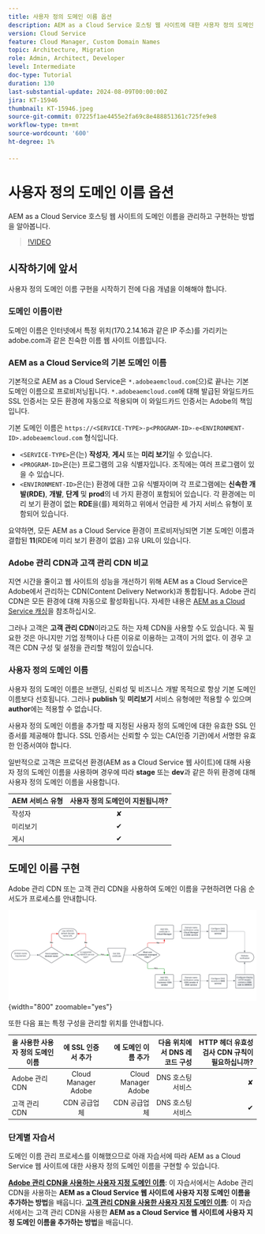 ```yaml
---
title: 사용자 정의 도메인 이름 옵션
description: AEM as a Cloud Service 호스팅 웹 사이트에 대한 사용자 정의 도메인 이름을 관리하고 구현하는 방법을 알아봅니다.
version: Cloud Service
feature: Cloud Manager, Custom Domain Names
topic: Architecture, Migration
role: Admin, Architect, Developer
level: Intermediate
doc-type: Tutorial
duration: 130
last-substantial-update: 2024-08-09T00:00:00Z
jira: KT-15946
thumbnail: KT-15946.jpeg
source-git-commit: 07225f1ae4455e2fa69c8e488851361c725fe9e8
workflow-type: tm+mt
source-wordcount: '600'
ht-degree: 1%

---
```


# 사용자 정의 도메인 이름 옵션

AEM as a Cloud Service 호스팅 웹 사이트의 도메인 이름을 관리하고 구현하는 방법을 알아봅니다.

>[!VIDEO](https://video.tv.adobe.com/v/3432632?quality=12&learn=on)

## 시작하기에 앞서

사용자 정의 도메인 이름 구현을 시작하기 전에 다음 개념을 이해해야 합니다.

### 도메인 이름이란

도메인 이름은 인터넷에서 특정 위치(170.2.14.16과 같은 IP 주소)를 가리키는 adobe.com과 같은 친숙한 이름 웹 사이트 이름입니다.

### AEM as a Cloud Service의 기본 도메인 이름

기본적으로 AEM as a Cloud Service은 `*.adobeaemcloud.com`(으)로 끝나는 기본 도메인 이름으로 프로비저닝됩니다. `*.adobeaemcloud.com`에 대해 발급된 와일드카드 SSL 인증서는 모든 환경에 자동으로 적용되며 이 와일드카드 인증서는 Adobe의 책임입니다.

기본 도메인 이름은 `https://<SERVICE-TYPE>-p<PROGRAM-ID>-e<ENVIRONMENT-ID>.adobeaemcloud.com` 형식입니다.

- `<SERVICE-TYPE>`은(는) **작성자**, **게시** 또는 **미리 보기**&#x200B;일 수 있습니다.
- `<PROGRAM-ID>`은(는) 프로그램의 고유 식별자입니다. 조직에는 여러 프로그램이 있을 수 있습니다.
- `<ENVIRONMENT-ID>`은(는) 환경에 대한 고유 식별자이며 각 프로그램에는 **신속한 개발(RDE)**, **개발**, **단계** 및 **prod**&#x200B;의 네 가지 환경이 포함되어 있습니다. 각 환경에는 미리 보기 환경이 없는 **RDE**&#x200B;을(를) 제외하고 위에서 언급한 세 가지 서비스 유형이 포함되어 있습니다.

요약하면, 모든 AEM as a Cloud Service 환경이 프로비저닝되면 기본 도메인 이름과 결합된 **11**(RDE에 미리 보기 환경이 없음) 고유 URL이 있습니다.

### Adobe 관리 CDN과 고객 관리 CDN 비교

지연 시간을 줄이고 웹 사이트의 성능을 개선하기 위해 AEM as a Cloud Service은 Adobe에서 관리하는 CDN(Content Delivery Network)과 통합됩니다. Adobe 관리 CDN은 모든 환경에 대해 자동으로 활성화됩니다. 자세한 내용은 [AEM as a Cloud Service 캐싱](../caching/overview.md)을 참조하십시오.

그러나 고객은 **고객 관리 CDN**&#x200B;이라고도 하는 자체 CDN을 사용할 수도 있습니다. 꼭 필요한 것은 아니지만 기업 정책이나 다른 이유로 이용하는 고객이 거의 없다. 이 경우 고객은 CDN 구성 및 설정을 관리할 책임이 있습니다.

### 사용자 정의 도메인 이름

사용자 정의 도메인 이름은 브랜딩, 신뢰성 및 비즈니스 개발 목적으로 항상 기본 도메인 이름보다 선호됩니다. 그러나 **publish** 및 **미리보기** 서비스 유형에만 적용할 수 있으며 **author**&#x200B;에는 적용할 수 없습니다.

사용자 정의 도메인 이름을 추가할 때 지정된 사용자 정의 도메인에 대한 유효한 SSL 인증서를 제공해야 합니다. SSL 인증서는 신뢰할 수 있는 CA(인증 기관)에서 서명한 유효한 인증서여야 합니다.

일반적으로 고객은 프로덕션 환경(AEM as a Cloud Service 웹 사이트)에 대해 사용자 정의 도메인 이름을 사용하며 경우에 따라 **stage** 또는 **dev**&#x200B;과 같은 하위 환경에 대해 사용자 정의 도메인 이름을 사용합니다.

| AEM 서비스 유형 | 사용자 정의 도메인이 지원됩니까? |
|---------------------|:-----------------------:|
| 작성자 | ✘ |
| 미리보기 | ✔ |
| 게시 | ✔ |

## 도메인 이름 구현

Adobe 관리 CDN 또는 고객 관리 CDN을 사용하여 도메인 이름을 구현하려면 다음 순서도가 프로세스를 안내합니다.

![도메인 이름 관리 흐름도](./assets/domain-name-management-flowchart.png){width="800" zoomable="yes"}

또한 다음 표는 특정 구성을 관리할 위치를 안내합니다.

| 을 사용한 사용자 정의 도메인 이름 | 에 SSL 인증서 추가 | 에 도메인 이름 추가 | 다음 위치에서 DNS 레코드 구성 | HTTP 헤더 유효성 검사 CDN 규칙이 필요하십니까? |
|---------------------|:-----------------------:|-----------------------:|-----------------------:|-----------------------:|
| Adobe 관리 CDN | Cloud Manager Adobe | Cloud Manager Adobe | DNS 호스팅 서비스 | ✘ |
| 고객 관리 CDN | CDN 공급업체 | CDN 공급업체 | DNS 호스팅 서비스 | ✔ |

### 단계별 자습서

도메인 이름 관리 프로세스를 이해했으므로 아래 자습서에 따라 AEM as a Cloud Service 웹 사이트에 대한 사용자 정의 도메인 이름을 구현할 수 있습니다.

**[Adobe 관리 CDN을 사용하는 사용자 지정 도메인 이름](./custom-domain-name-with-adobe-managed-cdn.md)**: 이 자습서에서는 Adobe 관리 CDN을 사용하는 **AEM as a Cloud Service 웹 사이트에 사용자 지정 도메인 이름을 추가하는 방법**을 배웁니다.
**[고객 관리 CDN을 사용한 사용자 지정 도메인 이름](./custom-domain-names-with-customer-managed-cdn.md)**: 이 자습서에서는 고객 관리 CDN을 사용한 **AEM as a Cloud Service 웹 사이트에 사용자 지정 도메인 이름을 추가하는 방법**&#x200B;을 배웁니다.

